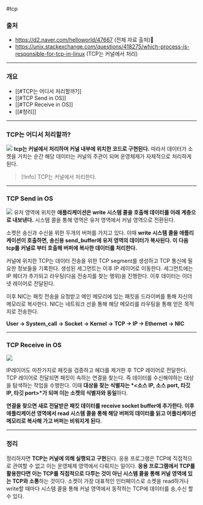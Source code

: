 #tcp 
### 출처
* https://d2.naver.com/helloworld/47667 (전체 자료 출처)
* https://unix.stackexchange.com/questions/418275/which-process-is-responsible-for-tcp-in-linux (TCP는 커널에서 처리)
___
### 개요
* [[#TCP는 어디서 처리할까?]]
* [[#TCP Send in OS]]
* [[#TCP Receive in OS]]
* [[#정리]]
___
### TCP는 어디서 처리할까?
![](https://sunnnyimg.s3.ap-northeast-2.amazonaws.com/TCP%EB%8A%94%20%EC%BB%A4%EB%84%90%EC%97%90%EC%84%9C%20%EC%B2%98%EB%A6%AC%ED%95%9C%EB%8B%A4%20/%20Pasted%20image%2020231117224311.png)
<span class="red-bg"><b>tcp는 커널에서 처리하며 커널 내부에 위치한 코드로 구현된다.</b></span> 따라서 데이터가 소켓을 거치는 순간 해당 데이터는 커널의 주관이 되며 운영체제가 자체적으로 처리하게 된다.
>[!info]
>TCP는 커널에서 처리한다.

___
### TCP Send in OS
![](https://sunnnyimg.s3.ap-northeast-2.amazonaws.com/TCP%EB%8A%94%20%EC%BB%A4%EB%84%90%EC%97%90%EC%84%9C%20%EC%B2%98%EB%A6%AC%ED%95%9C%EB%8B%A4%20/%20Pasted%20image%2020231117224554.png)
유저 영역에 위치한 **애플리케이션은 write 시스템 콜을 호출해 데이터를 아래 계층으로 내보낸다.** 시스템 콜을 통해 영역은 유저 영역에서 커널 영역으로 전환된다.

소켓은 송신과 수신을 위한 두개의 버퍼를 가지고 있다. 이때 **write 시스템 콜을 애플리케이션이 호출하면, 송신용 send_buffer에 유저 영역의 데이터가 복사된다. 이 다음 tcp를 커널로 부터 호출해 버퍼에 복사한 데이터를 처리한다.**

커널에 위치한 TCP는 데이터 전송을 위한 TCP segment를 생성하고 TCP 통신에 필요한 정보들을 기록한다. 생성된 세그먼트는 이후 IP 레이어로 이동한다. 세그먼트에는 IP 헤더가 추가되고 라우팅(다음 전송지를 찾는 행위)을 진행한다. 이후 데이터는 이더넷 레이어로 전달된다.

이후 NIC는 패킷 전송을 요청받고 메인 메모리에 있는 패킷을 드라이버를 통해 자신의 메모리로 복사한다. NIC는 네트워크 선을 통해 해당 메모리를 라우팅을 통해 얻은 목적지로 전송한다.

**User → System_call → Socket → Kernel → TCP → IP → Ethernet → NIC**
____
### TCP Receive in OS
![](https://sunnnyimg.s3.ap-northeast-2.amazonaws.com/TCP%EB%8A%94%20%EC%BB%A4%EB%84%90%EC%97%90%EC%84%9C%20%EC%B2%98%EB%A6%AC%ED%95%9C%EB%8B%A4%20/%20Pasted%20image%2020231117224804.png)

IP레이어도 마찬가지로 패킷을 검증하고 헤더를 제거한 후 TCP 레이어로 전달한다. TCP 레이어로 전달되면 패킷이 속하는 연결을 찾는다. 즉 데이터를 수신해야하는 대상을 탐색하는 작업을 수행한다. 이때 **대상을 찾는 식별자는 *<소스 IP, 소스 port, 타깃 IP, 타깃 port>*가 되며 이는 소켓의 식별자와 동일**하다.

**연결을 찾으면 새로 전달받은 패킷 데이터를 receive socket buffer에 추가한다. 이후 애플리케이션 영역에서 read 시스템 콜을 통해 해당 버퍼의 데이터를 읽고 어플리케이션 메모리로 복사해 가고 버퍼는 비워지게 된다.**
___
### 정리
정리하자면 **TCP는 커널에 의해 실행되고 구현**된다. 응용 프로그램은 TCP에 직접적으로 관여할 수 없고 이는 운영체제 영역에서 다뤄지는 일이다. **응용 프로그램에서 TCP를 활용한다면 이는 TCP를 직접적으로 다루는 것이 아닌 시스템 콜을 통해 커널 영역에 있는 TCP와 소통**하는 것이다. 소켓이 가장 대표적인 인터페이스로 소켓을 read하거나 write할 때마다 시스템 콜을 통해 커널 영역에서 동작하는 TCP에 데이터를 송,수신 할 수 있다.